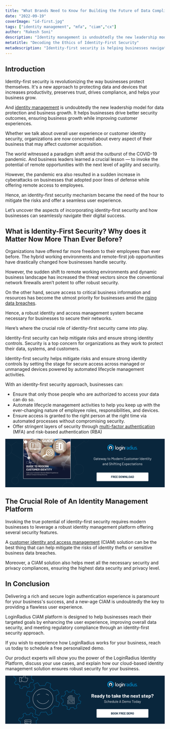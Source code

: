 ```yaml
---
title: "What Brands Need to Know for Building the Future of Data Compliance?"
date: "2022-09-19"
coverImage: "id-first.jpg"
tags: ["identity management", "mfa", "ciam","cx"]
author: "Rakesh Soni"
description: "Identity management is undoubtedly the new leadership model for data protection and business growth. And an identity-first security mechanism is swiftly becoming the need of the hour. This blog highlights the aspects of incorporating identity-first security and how businesses can navigate their digital success."
metatitle: "Decoding the Ethics of Identity-First Security"
metadescription: "Identity-first security is helping businesses navigate their overall success through secured access to crucial resources. Here’s what you need to know."
--- 
```


## Introduction 

Identity-first security is revolutionizing the way businesses protect themselves. It's a new approach to protecting data and devices that increases productivity, preserves trust, drives compliance, and helps your business grow.

And [identity management](https://www.loginradius.com/blog/identity/what-is-iam/) is undoubtedly the new leadership model for data protection and business growth. It helps businesses drive better security outcomes, ensuring business growth while improving customer experiences.

Whether we talk about overall user experience or customer identity security, organizations are now concerned about every aspect of their business that may affect customer acquisition. 

The world witnessed a paradigm shift amid the outburst of the COVID-19 pandemic. And business leaders learned a crucial lesson — to invoke the potential of remote opportunities with the next level of agility and security. 

However, the pandemic era also resulted in a sudden increase in cyberattacks on businesses that adopted poor lines of defense while offering remote access to employees. 

Hence, an identity-first security mechanism became the need of the hour to mitigate the risks and offer a seamless user experience. 

Let’s uncover the aspects of incorporating identity-first security and how businesses can seamlessly navigate their digital success. 


## What is Identity-First Security? Why does it Matter Now More Than Ever Before? 

Organizations have offered far more freedom to their employees than ever before. The hybrid working environments and remote-first job opportunities have drastically changed how businesses handle security. 

However, the sudden shift to remote working environments and dynamic business landscape has increased the threat vectors since the conventional network firewalls aren’t potent to offer robust security. 

On the other hand, secure access to critical business information and resources has become the utmost priority for businesses amid the [rising data breaches](https://www.loginradius.com/blog/identity/cybersecurity-attacks-business/). 

Hence, a robust identity and access management system became necessary for businesses to secure their networks. 

Here’s where the crucial role of identity-first security came into play. 

Identity-first security can help mitigate risks and ensure strong identity controls. Security is a top concern for organizations as they work to protect their data, systems, and customers. 

Identity-first security helps mitigate risks and ensure strong identity controls by setting the stage for secure access across managed or unmanaged devices powered by automated lifecycle management activities. 

With an identity-first security approach, businesses can:

* Ensure that only those people who are authorized to access your data can do so.
* Automate lifecycle management activities to help you keep up with the ever-changing nature of employee roles, responsibilities, and devices.
* Ensure access is granted to the right person at the right time via automated processes without compromising security.
* Offer stringent layers of security through [multi-factor authentication](https://www.loginradius.com/multi-factor-authentication/) (MFA) and risk-based authentication (RBA)

[![EB-GD-to-mod-cust-id](EB-GD-to-mod-cust-id.png)](https://www.loginradius.com/resource/guide-to-modern-customer-identity/)

## The Crucial Role of An Identity Management Platform

Invoking the true potential of identity-first security requires modern businesses to leverage a robust identity management platform offering several security features. 

A [customer identity and access management](https://www.loginradius.com/blog/identity/customer-identity-and-access-management/) (CIAM) solution can be the best thing that can help mitigate the risks of identity thefts or sensitive business data breaches. 

Moreover, a CIAM solution also helps meet all the necessary security and privacy compliances, ensuring the highest data security and privacy level. 

## In Conclusion

Delivering a rich and secure login authentication experience is paramount for your business's success, and a new-age CIAM is undoubtedly the key to providing a flawless user experience.

LoginRadius CIAM platform is designed to help businesses reach their targeted goals by enhancing the user experience, improving overall data security, and meeting regulatory compliance through an identity-first security approach. 

If you wish to experience how LoginRadius works for your business, reach us today to schedule a free personalized demo.

Our product experts will show you the power of the LoginRadius Identity Platform, discuss your use cases, and explain how our cloud-based identity management solution ensures robust security for your business.  


[![book-a-demo-loginradius](../../assets/book-a-demo-loginradius.png)](https://www.loginradius.com/contact-us?utm_source=blog&utm_medium=web&utm_campaign=decoding-ethics-identity-first-security)
